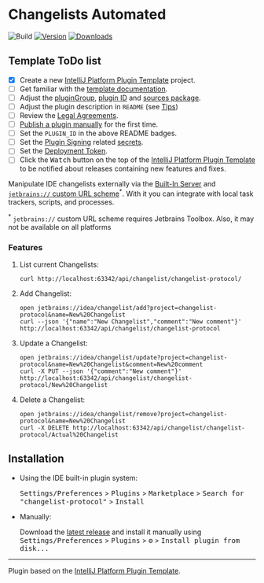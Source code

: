 # Changelists Automated

![Build](https://github.com/sblundy/changelist-protocol/workflows/Build/badge.svg)
[![Version](https://img.shields.io/jetbrains/plugin/v/PLUGIN_ID.svg)](https://plugins.jetbrains.com/plugin/PLUGIN_ID)
[![Downloads](https://img.shields.io/jetbrains/plugin/d/PLUGIN_ID.svg)](https://plugins.jetbrains.com/plugin/PLUGIN_ID)

## Template ToDo list
- [x] Create a new [IntelliJ Platform Plugin Template][template] project.
- [ ] Get familiar with the [template documentation][template].
- [ ] Adjust the [pluginGroup](./gradle.properties), [plugin ID](./src/main/resources/META-INF/plugin.xml) and [sources package](./src/main/kotlin).
- [ ] Adjust the plugin description in `README` (see [Tips][docs:plugin-description])
- [ ] Review the [Legal Agreements](https://plugins.jetbrains.com/docs/marketplace/legal-agreements.html?from=IJPluginTemplate).
- [ ] [Publish a plugin manually](https://plugins.jetbrains.com/docs/intellij/publishing-plugin.html?from=IJPluginTemplate) for the first time.
- [ ] Set the `PLUGIN_ID` in the above README badges.
- [ ] Set the [Plugin Signing](https://plugins.jetbrains.com/docs/intellij/plugin-signing.html?from=IJPluginTemplate) related [secrets](https://github.com/JetBrains/intellij-platform-plugin-template#environment-variables).
- [ ] Set the [Deployment Token](https://plugins.jetbrains.com/docs/marketplace/plugin-upload.html?from=IJPluginTemplate).
- [ ] Click the <kbd>Watch</kbd> button on the top of the [IntelliJ Platform Plugin Template][template] to be notified about releases containing new features and fixes.

<!-- Plugin description -->
Manipulate IDE changelists externally via the [Built-In Server](https://blog.jetbrains.com/webide/2013/03/built-in-server-in-webstorm-6/) and [`jetbrains://` custom URL scheme](https://youtrack.jetbrains.com/issue/TBX-3965/Documentation-for-Toolbox-Reference-URL-Scheme)<sup>*</sup>.
With it you can integrate with local task trackers, scripts, and processes.

<sup>*</sup> `jetbrains://` custom URL scheme requires Jetbrains Toolbox. Also, it may not be available on all platforms

### Features

1. List current Changelists: 
   ```shell
   curl http://localhost:63342/api/changelist/changelist-protocol/
   ```
2. Add Changelist: 
   ```shell
   open jetbrains://idea/changelist/add?project=changelist-protocol&name=New%20Changelist
   curl --json '{"name":"New Changelist","comment":"New comment"}' http://localhost:63342/api/changelist/changelist-protocol
   ```
3. Update a Changelist: 
   ```shell
   open jetbrains://idea/changelist/update?project=changelist-protocol&name=New%20Changelist&comment=New%20comment
   curl -X PUT --json '{"comment":"New comment"}' http://localhost:63342/api/changelist/changelist-protocol/New%20Changelist
   ```
4. Delete a Changelist: 
   ```shell
   open jetbrains://idea/changelist/remove?project=changelist-protocol&name=New%20Changelist
   curl -X DELETE http://localhost:63342/api/changelist/changelist-protocol/Actual%20Changelist
   ```
<!-- Plugin description end -->

## Installation

- Using the IDE built-in plugin system:
  
  <kbd>Settings/Preferences</kbd> > <kbd>Plugins</kbd> > <kbd>Marketplace</kbd> > <kbd>Search for "changelist-protocol"</kbd> >
  <kbd>Install</kbd>
  
- Manually:

  Download the [latest release](https://github.com/sblundy/changelist-protocol/releases/latest) and install it manually using
  <kbd>Settings/Preferences</kbd> > <kbd>Plugins</kbd> > <kbd>⚙️</kbd> > <kbd>Install plugin from disk...</kbd>


---
Plugin based on the [IntelliJ Platform Plugin Template][template].

[template]: https://github.com/JetBrains/intellij-platform-plugin-template
[docs:plugin-description]: https://plugins.jetbrains.com/docs/intellij/plugin-user-experience.html#plugin-description-and-presentation

